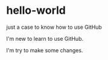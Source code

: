 # hello-world
just a case to know how to use GitHub

I'm new to learn to use GitHub.

I'm try to make some changes.
